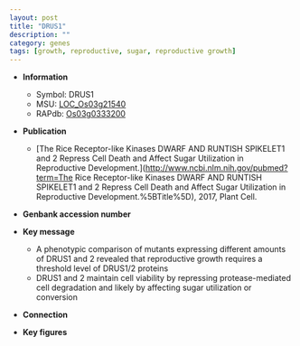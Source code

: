 ```yaml
---
layout: post
title: "DRUS1"
description: ""
category: genes
tags: [growth, reproductive, sugar, reproductive growth]
---
```


* **Information**  
    + Symbol: DRUS1  
    + MSU: [LOC_Os03g21540](http://rice.plantbiology.msu.edu/cgi-bin/ORF_infopage.cgi?orf=LOC_Os03g21540)  
    + RAPdb: [Os03g0333200](http://rapdb.dna.affrc.go.jp/viewer/gbrowse_details/irgsp1?name=Os03g0333200)  

* **Publication**  
    + [The Rice Receptor-like Kinases DWARF AND RUNTISH SPIKELET1 and 2 Repress Cell Death and Affect Sugar Utilization in Reproductive Development.](http://www.ncbi.nlm.nih.gov/pubmed?term=The Rice Receptor-like Kinases DWARF AND RUNTISH SPIKELET1 and 2 Repress Cell Death and Affect Sugar Utilization in Reproductive Development.%5BTitle%5D), 2017, Plant Cell.

* **Genbank accession number**  

* **Key message**  
    + A phenotypic comparison of mutants expressing different amounts of DRUS1 and 2 revealed that reproductive growth requires a threshold level of DRUS1/2 proteins
    + DRUS1 and 2 maintain cell viability by repressing protease-mediated cell degradation and likely by affecting sugar utilization or conversion

* **Connection**  

* **Key figures**  


